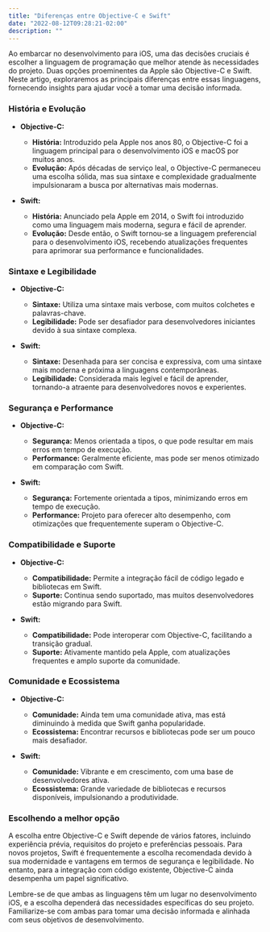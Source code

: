 ```yaml
---
title: "Diferenças entre Objective-C e Swift"
date: "2022-08-12T09:28:21-02:00"
description: ""
---
```


Ao embarcar no desenvolvimento para iOS, uma das decisões cruciais é escolher a linguagem de programação que melhor atende às necessidades do projeto. Duas opções proeminentes da Apple são Objective-C e Swift. Neste artigo, exploraremos as principais diferenças entre essas linguagens, fornecendo insights para ajudar você a tomar uma decisão informada.

### **História e Evolução**

- **Objective-C:**
  - **História:** Introduzido pela Apple nos anos 80, o Objective-C foi a linguagem principal para o desenvolvimento iOS e macOS por muitos anos.
  - **Evolução:** Após décadas de serviço leal, o Objective-C permaneceu uma escolha sólida, mas sua sintaxe e complexidade gradualmente impulsionaram a busca por alternativas mais modernas.

- **Swift:**
  - **História:** Anunciado pela Apple em 2014, o Swift foi introduzido como uma linguagem mais moderna, segura e fácil de aprender.
  - **Evolução:** Desde então, o Swift tornou-se a linguagem preferencial para o desenvolvimento iOS, recebendo atualizações frequentes para aprimorar sua performance e funcionalidades.

### **Sintaxe e Legibilidade**

- **Objective-C:**
  - **Sintaxe:** Utiliza uma sintaxe mais verbose, com muitos colchetes e palavras-chave.
  - **Legibilidade:** Pode ser desafiador para desenvolvedores iniciantes devido à sua sintaxe complexa.

- **Swift:**
  - **Sintaxe:** Desenhada para ser concisa e expressiva, com uma sintaxe mais moderna e próxima a linguagens contemporâneas.
  - **Legibilidade:** Considerada mais legível e fácil de aprender, tornando-a atraente para desenvolvedores novos e experientes.

### **Segurança e Performance**

- **Objective-C:**
  - **Segurança:** Menos orientada a tipos, o que pode resultar em mais erros em tempo de execução.
  - **Performance:** Geralmente eficiente, mas pode ser menos otimizado em comparação com Swift.

- **Swift:**
  - **Segurança:** Fortemente orientada a tipos, minimizando erros em tempo de execução.
  - **Performance:** Projeto para oferecer alto desempenho, com otimizações que frequentemente superam o Objective-C.

### **Compatibilidade e Suporte**

- **Objective-C:**
  - **Compatibilidade:** Permite a integração fácil de código legado e bibliotecas em Swift.
  - **Suporte:** Continua sendo suportado, mas muitos desenvolvedores estão migrando para Swift.

- **Swift:**
  - **Compatibilidade:** Pode interoperar com Objective-C, facilitando a transição gradual.
  - **Suporte:** Ativamente mantido pela Apple, com atualizações frequentes e amplo suporte da comunidade.

### **Comunidade e Ecossistema**

- **Objective-C:**
  - **Comunidade:** Ainda tem uma comunidade ativa, mas está diminuindo à medida que Swift ganha popularidade.
  - **Ecossistema:** Encontrar recursos e bibliotecas pode ser um pouco mais desafiador.

- **Swift:**
  - **Comunidade:** Vibrante e em crescimento, com uma base de desenvolvedores ativa.
  - **Ecossistema:** Grande variedade de bibliotecas e recursos disponíveis, impulsionando a produtividade.

### **Escolhendo a melhor opção**

A escolha entre Objective-C e Swift depende de vários fatores, incluindo experiência prévia, requisitos do projeto e preferências pessoais. Para novos projetos, Swift é frequentemente a escolha recomendada devido à sua modernidade e vantagens em termos de segurança e legibilidade. No entanto, para a integração com código existente, Objective-C ainda desempenha um papel significativo.

Lembre-se de que ambas as linguagens têm um lugar no desenvolvimento iOS, e a escolha dependerá das necessidades específicas do seu projeto. Familiarize-se com ambas para tomar uma decisão informada e alinhada com seus objetivos de desenvolvimento.